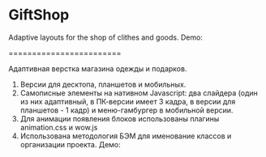# GiftShop
Adaptive layouts for the shop of clithes and goods.
Demo: 

========================

Адаптивная верстка магазина одежды и подарков.
1. Версии для десктопа, планшетов и мобильных.
2. Самописные элементы на нативном Javascript: два слайдера (один из них адаптивный, в ПК-версии имеет 3 кадра, в версии для планшетов - 1 кадр) и меню-гамбургер в мобильной версии.
3. Для анимации появления блоков использованы плагины animation.css и wow.js
4. Использована методология БЭМ для именование классов и организации проекта. 
Демо: 
